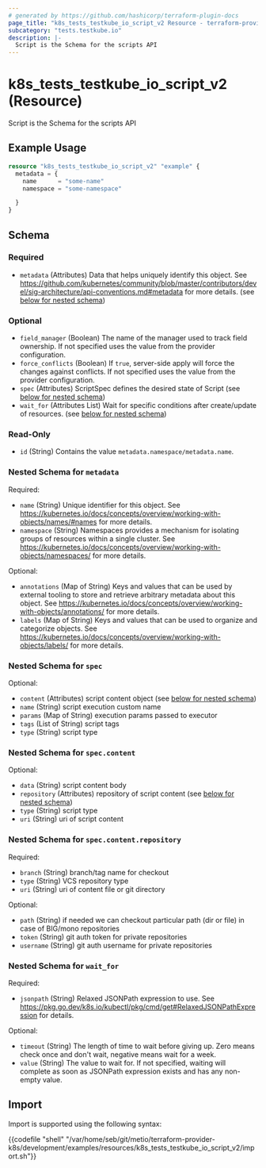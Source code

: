 ```yaml
---
# generated by https://github.com/hashicorp/terraform-plugin-docs
page_title: "k8s_tests_testkube_io_script_v2 Resource - terraform-provider-k8s"
subcategory: "tests.testkube.io"
description: |-
  Script is the Schema for the scripts API
---
```


# k8s_tests_testkube_io_script_v2 (Resource)

Script is the Schema for the scripts API

## Example Usage

```terraform
resource "k8s_tests_testkube_io_script_v2" "example" {
  metadata = {
    name      = "some-name"
    namespace = "some-namespace"

  }
}
```

<!-- schema generated by tfplugindocs -->
## Schema

### Required

- `metadata` (Attributes) Data that helps uniquely identify this object. See https://github.com/kubernetes/community/blob/master/contributors/devel/sig-architecture/api-conventions.md#metadata for more details. (see [below for nested schema](#nestedatt--metadata))

### Optional

- `field_manager` (Boolean) The name of the manager used to track field ownership. If not specified uses the value from the provider configuration.
- `force_conflicts` (Boolean) If `true`, server-side apply will force the changes against conflicts. If not specified uses the value from the provider configuration.
- `spec` (Attributes) ScriptSpec defines the desired state of Script (see [below for nested schema](#nestedatt--spec))
- `wait_for` (Attributes List) Wait for specific conditions after create/update of resources. (see [below for nested schema](#nestedatt--wait_for))

### Read-Only

- `id` (String) Contains the value `metadata.namespace/metadata.name`.

<a id="nestedatt--metadata"></a>
### Nested Schema for `metadata`

Required:

- `name` (String) Unique identifier for this object. See https://kubernetes.io/docs/concepts/overview/working-with-objects/names/#names for more details.
- `namespace` (String) Namespaces provides a mechanism for isolating groups of resources within a single cluster. See https://kubernetes.io/docs/concepts/overview/working-with-objects/namespaces/ for more details.

Optional:

- `annotations` (Map of String) Keys and values that can be used by external tooling to store and retrieve arbitrary metadata about this object. See https://kubernetes.io/docs/concepts/overview/working-with-objects/annotations/ for more details.
- `labels` (Map of String) Keys and values that can be used to organize and categorize objects. See https://kubernetes.io/docs/concepts/overview/working-with-objects/labels/ for more details.


<a id="nestedatt--spec"></a>
### Nested Schema for `spec`

Optional:

- `content` (Attributes) script content object (see [below for nested schema](#nestedatt--spec--content))
- `name` (String) script execution custom name
- `params` (Map of String) execution params passed to executor
- `tags` (List of String) script tags
- `type` (String) script type

<a id="nestedatt--spec--content"></a>
### Nested Schema for `spec.content`

Optional:

- `data` (String) script content body
- `repository` (Attributes) repository of script content (see [below for nested schema](#nestedatt--spec--content--repository))
- `type` (String) script type
- `uri` (String) uri of script content

<a id="nestedatt--spec--content--repository"></a>
### Nested Schema for `spec.content.repository`

Required:

- `branch` (String) branch/tag name for checkout
- `type` (String) VCS repository type
- `uri` (String) uri of content file or git directory

Optional:

- `path` (String) if needed we can checkout particular path (dir or file) in case of BIG/mono repositories
- `token` (String) git auth token for private repositories
- `username` (String) git auth username for private repositories




<a id="nestedatt--wait_for"></a>
### Nested Schema for `wait_for`

Required:

- `jsonpath` (String) Relaxed JSONPath expression to use. See https://pkg.go.dev/k8s.io/kubectl/pkg/cmd/get#RelaxedJSONPathExpression for details.

Optional:

- `timeout` (String) The length of time to wait before giving up. Zero means check once and don't wait, negative means wait for a week.
- `value` (String) The value to wait for. If not specified, waiting will complete as soon as JSONPath expression exists and has any non-empty value.

## Import

Import is supported using the following syntax:

{{codefile "shell" "/var/home/seb/git/metio/terraform-provider-k8s/development/examples/resources/k8s_tests_testkube_io_script_v2/import.sh"}}
